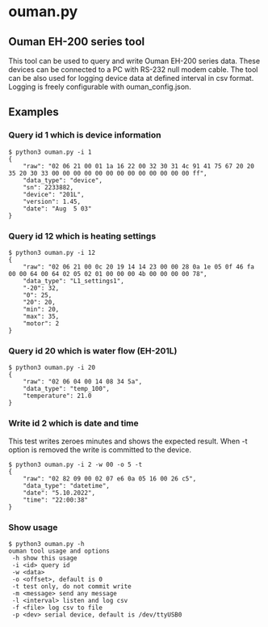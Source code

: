# ouman.py
## Ouman EH-200 series tool

This tool can be used to query and write Ouman EH-200 series data. These devices can be connected to a PC with RS-232 null modem cable. The tool can be also used for logging device data at defined interval in csv format. Logging is freely configurable with ouman_config.json.

## Examples

### Query id 1 which is device information

```
$ python3 ouman.py -i 1
{
    "raw": "02 06 21 00 01 1a 16 22 00 32 30 31 4c 91 41 75 67 20 20 35 20 30 33 00 00 00 00 00 00 00 00 00 00 00 00 00 ff",
    "data_type": "device",
    "sn": 2233882,
    "device": "201L",
    "version": 1.45,
    "date": "Aug  5 03"
}
```

### Query id 12 which is heating settings

```
$ python3 ouman.py -i 12
{
    "raw": "02 06 21 00 0c 20 19 14 14 23 00 00 28 0a 1e 05 0f 46 fa 00 00 64 00 64 02 05 02 01 00 00 00 4b 00 00 00 00 78",
    "data_type": "L1_settings1",
    "-20": 32,
    "0": 25,
    "20": 20,
    "min": 20,
    "max": 35,
    "motor": 2
}
```

### Query id 20 which is water flow (EH-201L)

```
$ python3 ouman.py -i 20
{
    "raw": "02 06 04 00 14 08 34 5a",
    "data_type": "temp_100",
    "temperature": 21.0
}
```

### Write id 2 which is date and time
This test writes zeroes minutes and shows the expected result. When -t option is removed the write is committed to the device.

```
$ python3 ouman.py -i 2 -w 00 -o 5 -t
{
    "raw": "02 82 09 00 02 07 e6 0a 05 16 00 26 c5",
    "data_type": "datetime",
    "date": "5.10.2022",
    "time": "22:00:38"
}
```

### Show usage

```
$ python3 ouman.py -h
ouman tool usage and options
 -h show this usage
 -i <id> query id
 -w <data>
 -o <offset>, default is 0
 -t test only, do not commit write
 -m <message> send any message
 -l <interval> listen and log csv
 -f <file> log csv to file
 -p <dev> serial device, default is /dev/ttyUSB0
```
